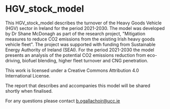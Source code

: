 # HGV_stock_model
This HGV_stock_model describes the turnover of the Heavy Goods Vehicle (HGV) sector in Ireland for the period 2021-2030. The model was developed by Dr Shane McDonagh as part of the research project, "Mitigation measures to reduce CO2 emissions from the existing Irish heavy goods vehicle fleet". The project was supported with funding from Sustainable Energy Authority of Ireland (SEAI). For the period 2021-2030 the model presents an analysis of the potential CO2 emissions reduction from eco-driving, biofuel blending, higher fleet turnover and CNG penetration.

This work is licensed under a Creative Commons Attribution 4.0 International License.

The report that describes and accompanies this model will be shared shortly when finalised.

For any questions please contact b.ogallachoir@ucc.ie


